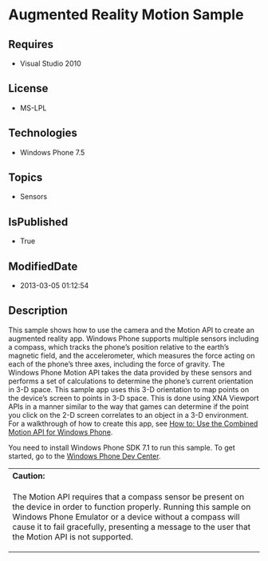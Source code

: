 # Augmented Reality Motion Sample
## Requires
* Visual Studio 2010
## License
* MS-LPL
## Technologies
* Windows Phone 7.5
## Topics
* Sensors
## IsPublished
* True
## ModifiedDate
* 2013-03-05 01:12:54
## Description

<div id="mainBody">
<p></p>
<div class="introduction">
<p>This sample shows how to use the camera and the Motion API to create an augmented reality app. Windows&nbsp;Phone supports multiple sensors including a compass, which tracks the phone’s position relative to the earth’s magnetic field, and the accelerometer, which
 measures the force acting on each of the phone’s three axes, including the force of gravity. The Windows&nbsp;Phone Motion API takes the data provided by these sensors and performs a set of calculations to determine the phone’s current orientation in 3-D space.
 This sample app uses this 3-D orientation to map points on the device’s screen to points in 3-D space. This is done using XNA Viewport APIs in a manner similar to the way that games can determine if the point you click on the 2-D screen correlates to an object
 in a 3-D environment. For a walkthrough of how to create this app, see <a href="http://go.microsoft.com/fwlink/?LinkId=219427">
How to: Use the Combined Motion API for Windows Phone</a>.</p>
<p>You need to install Windows&nbsp;Phone&nbsp;SDK&nbsp;7.1 to run this sample. To get started, go to the
<a href="http://go.microsoft.com/fwlink/?LinkID=259204">Windows Phone Dev Center</a>.</p>
<div class="alert">
<table width="100%" cellspacing="0" cellpadding="0">
<tbody>
<tr>
<th align="left"><b>Caution:</b> </th>
</tr>
<tr>
<td>
<p>The Motion API requires that a compass sensor be present on the device in order to function properly. Running this sample on Windows Phone Emulator or a device without a compass will cause it to fail gracefully, presenting a message to the user that the
 Motion API is not supported.</p>
</td>
</tr>
</tbody>
</table>
</div>
</div>
</div>
